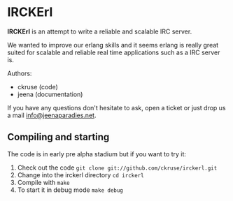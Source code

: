 # IRCKErl

**IRCKErl** is an attempt to write a reliable and scalable IRC server.

We wanted to improve our erlang skills and it seems erlang is really great suited for scalable and reliable real time applications such as a IRC server is.

Authors:

- ckruse (code)
- jeena (documentation)

If you have any questions don't hesitate to ask, open a ticket or just drop us a mail [info@jeenaparadies.net](mailto:info@jeenaparadies.net).

## Compiling and starting

The code is in early pre alpha stadium but if you want to try it:

1. Check out the code `git clone git://github.com/ckruse/irckerl.git`
2. Change into the irckerl directory `cd irckerl`
2. Compile with `make`
4. To start it in debug mode `make debug`
